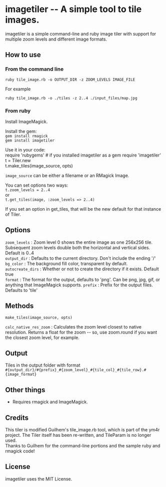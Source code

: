 # imagetiler -- A simple tool to tile images.

imagetiler is a simple command-line and ruby image tiler with support for multiple zoom levels and different image formats.


## How to use

### From the command line

`ruby tile_image.rb -o OUTPUT_DIR -z ZOOM_LEVELS IMAGE_FILE`  

For example

`ruby tile_image.rb -o ./tiles -z 2..4 ./input_files/map.jpg`


### From ruby

Install ImageMagick.

Install the gem:  
`gem install rmagick`  
`gem install imagetiler`

Use it in your code:  
	require 'rubygems' # if you installed imagetiler as a gem
	require 'imagetiler' 
	t = Tiler.new   
	t.make_tiles(image_source, opts)

`image_source` can be either a filename or an RMagick Image.

You can set options two ways:  
`t.zoom_levels = 2..4`  
or  
`t.get_tiles(image, :zoom_levels => 2..4)`

If you set an option in get_tiles, that will be the new default for that instance of Tiler.


## Options

`zoom_levels` : Zoom level 0 shows the entire image as one 256x256 tile. Subsequent zoom levels double both the horizontal and vertical sides. Default is 0..4  
`output_dir` : Defaults to the current directory. Don't include the ending '/'  
`bg_color` : The background fill color, transparent by default.  
`autocreate_dirs` : Whether or not to create the directory if it exists. Default true  
`format` : The format for the output, defaults to 'png'. Can be png, jpg, gif, or anything that ImageMagick supports. 
`prefix` : Prefix for the output files. Defaults to 'tile'


## Methods

`make_tiles(image_source, opts)`  

`calc_native_res_zoom` : Calculates the zoom level closest to native resolution. Returns a float for the zoom -- so, use zoom.round if you want the closest zoom level, for example.


## Output
Tiles in the output folder with format  
`#{output_dir}/#{prefix}_#{zoom_level}_#{tile_col}_#{tile_row}.#{image_format}`


## Other things
* Requires rmagick and ImageMagick.


## Credits
This tiler is modified Guilhem's tile_image.rb tool, which is part of the ym4r project. The Tiler itself has been re-written, and TileParam is no longer used.  
Thanks to Guilhem for the command-line portions and the sample ruby and rmagick code!


## License
imagetiler uses the MIT License.
